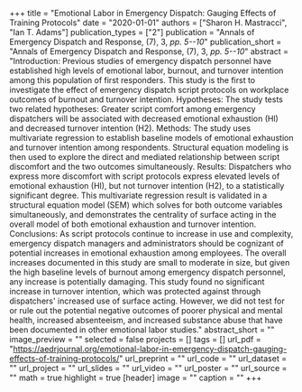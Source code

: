 +++
title = "Emotional Labor in Emergency Dispatch: Gauging Effects of Training Protocols"
date = "2020-01-01"
authors = ["Sharon H. Mastracci", "Ian T. Adams"]
publication_types = ["2"]
publication = "Annals of Emergency Dispatch and Response, (7), 3, _pp. 5--10_"
publication_short = "Annals of Emergency Dispatch and Response, (7), 3, _pp. 5--10_"
abstract = "Introduction: Previous studies of emergency dispatch personnel have established high levels of emotional labor, burnout, and turnover intention among this population of first responders. This study is the first to investigate the effect of emergency dispatch script protocols on workplace outcomes of burnout and turnover intention. Hypotheses: The study tests two related hypotheses: Greater script comfort among emergency dispatchers will be associated with decreased emotional exhaustion (Hl) and decreased turnover intention (H2). Methods: The study uses multivariate regression to establish baseline models of emotional exhaustion and turnover intention among respondents. Structural equation modeling is then used to explore the direct and mediated relationship between script discomfort and the two outcomes simultaneously. Results: Dispatchers who express more discomfort with script protocols express elevated levels of emotional exhaustion (Hl), but not turnover intention (H2), to a statistically significant degree. This multivariate regression result is validated in a structural equation model (SEM) which solves for both outcome variables simultaneously, and demonstrates the centrality of surface acting in the overall model of both emotional exhaustion and turnover intention. Conclusions: As script protocols continue to increase in use and complexity, emergency dispatch managers and administrators should be cognizant of potential increases in emotional exhaustion among employees. The overall increases documented in this study are small to moderate in size, but given the high baseline levels of burnout among emergency dispatch personnel, any increase is potentially damaging. This study found no significant increase in turnover intention, which was protected against through dispatchers' increased use of surface acting. However, we did not test for or rule out the potential negative outcomes of poorer physical and mental health, increased absenteeism, and increased substance abuse that have been documented in other emotional labor studies."
abstract_short = ""
image_preview = ""
selected = false
projects = []
tags = []
url_pdf = "https://aedrjournal.org/emotional-labor-in-emergency-dispatch-gauging-effects-of-training-protocols/"
url_preprint = ""
url_code = ""
url_dataset = ""
url_project = ""
url_slides = ""
url_video = ""
url_poster = ""
url_source = ""
math = true
highlight = true
[header]
image = ""
caption = ""
+++
